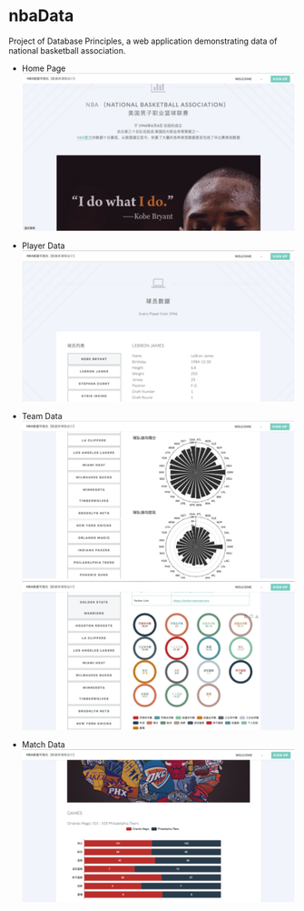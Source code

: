 # nbaData

Project of Database Principles, a web application demonstrating data of national basketball association.

 
* Home Page
![](https://github.com/whynot-s/nbaData/raw/master/figs/2.png)

* Player Data
![](https://github.com/whynot-s/nbaData/raw/master/figs/3.png)

* Team Data
![](https://github.com/whynot-s/nbaData/raw/master/figs/4.png)
![](https://github.com/whynot-s/nbaData/raw/master/figs/5.png)

* Match Data
![](https://github.com/whynot-s/nbaData/raw/master/figs/1.png)
